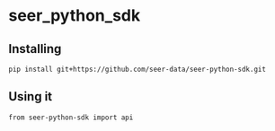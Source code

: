 # seer_python_sdk

## Installing
`pip install git+https://github.com/seer-data/seer-python-sdk.git`

## Using it
`from seer-python-sdk import api`
